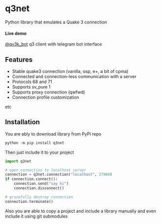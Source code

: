 # q3net
Python library that emulates a Quake 3 connection

#### Live demo
[@qv3k_bot](https://t.me/qv3k_bot) q3 client with telegram bot interface

## Features
- Stable quake3 connection (vanilla, osp, e+, a bit of cpma)
- Connected and connection-less communication with a server
- Protocols 68 and 71
- Supports sv_pure 1
- Supports proxy connection (qwfwd)
- Connection profile customization

etc

## Installation
You are ably to download library from PyPi repo
```python
python -m pip install q3net
```
Then just include it to your project
```python
import q3net

# open connection to localhost server
connection = q3net.connection("localhost", 27960)
if connection.connect():
    connection.send("say hi")
    connection.disconnect()

# gracefully destroy connection
connection.terminate()
```
Also you are able to copy a project and include a library manually and even include it using git submodules

